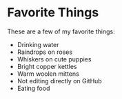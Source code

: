 # Favorite Things

These are a few of my favorite things:

- Drinking water
- Raindrops on roses
- Whiskers on cute puppies
- Bright copper kettles
- Warm woolen mittens
- Not editing directly on GitHub
- Eating food
